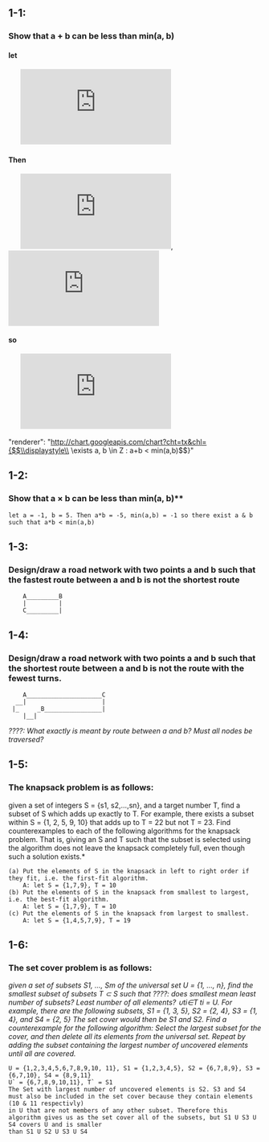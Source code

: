 ## 1-1: 
### Show that a + b can be less than min(a, b) 

#### let
&nbsp;&nbsp;&nbsp;&nbsp;&nbsp;&nbsp;![formula](http://latex.codecogs.com/gif.latex?%24%24%5Cdisplaystyle%5C%20a%20%3D%20-1%2C%20b%20%3D%20-1%24%24 "$$\\displaystyle\\ a = -1, b = -1$$")
#### Then
&nbsp;&nbsp;&nbsp;&nbsp;&nbsp;&nbsp;![formula](http://latex.codecogs.com/gif.latex?%24%24%5Cdisplaystyle%5C%20a%20%2B%20b%20%3D%20-2%24%24 "$$\\displaystyle\\ a + b = -2$$"), 
&nbsp;&nbsp;&nbsp;&nbsp;&nbsp;&nbsp;![formula](http://latex.codecogs.com/gif.latex?%24%24%5Cdisplaystyle%5Cmin%28a%2Cb%29%20%3D%20-1%24%24%20 "$$\\displaystyle\\min(a,b) = -1$$ ")
#### so
&nbsp;&nbsp;&nbsp;&nbsp;&nbsp;&nbsp;![formula](http://latex.codecogs.com/gif.latex?%24%24%5Cdisplaystyle%5C%20%5Cexists%20a%2C%20b%20%5Cin%20Z%20%3A%20a%2Bb%20%3C%20min%28a%2Cb%29%24%24 "$$\\displaystyle\\ \\exists  a, b \\in Z : a+b < min(a,b)$$")

"renderer": "http://chart.googleapis.com/chart?cht=tx&chl={$$\\displaystyle\\ \\exists  a, b \\in Z : a+b < min(a,b)$$}"

## 1-2: 
### Show that a × b can be less than min(a, b)** 

	let a = -1, b = 5. Then a*b = -5, min(a,b) = -1 so there exist a & b such that a*b < min(a,b)



## 1-3: 
### Design/draw a road network with two points a and b such that the fastest route between a and b is not the shortest route
		
		A_________B
	    |		  |
	    C_________|

## 1-4:
### Design/draw a road network with two points a and b such that the shortest route between a and b is not the route with the fewest turns.

		A_____________________C
	  __|                     |
	 |_     _B________________|
	 	|__|

*????: What exactly is meant by route between a and b? Must all nodes be traversed?*


## 1-5: 
### The knapsack problem is as follows: 
given a set of integers S = {s1, s2,...,sn},
and a target number T, find a subset of S which adds up exactly to T. For example,
there exists a subset within S = {1, 2, 5, 9, 10} that adds up to T = 22 but not
T = 23.
Find counterexamples to each of the following algorithms for the knapsack problem.
That is, giving an S and T such that the subset is selected using the algorithm does
not leave the knapsack completely full, even though such a solution exists.*

	(a) Put the elements of S in the knapsack in left to right order if they fit, i.e. the first-fit algorithm.
		A: let S = {1,7,9}, T = 10
	(b) Put the elements of S in the knapsack from smallest to largest, i.e. the best-fit algorithm.
		A: let S = {1,7,9}, T = 10
	(c) Put the elements of S in the knapsack from largest to smallest.	
		A: let S = {1,4,5,7,9}, T = 19

## 1-6:
### The set cover problem is as follows: 
*given a set of subsets S1, ..., Sm of the
universal set U = {1, ..., n}, find the smallest subset of subsets T ⊂ S such that   ????: does smallest mean least number of subsets? Least number of all elements?
∪ti∈T ti = U. For example, there are the following subsets, S1 = {1, 3, 5}, S2 =
{2, 4}, S3 = {1, 4}, and S4 = {2, 5} The set cover would then be S1 and S2.
Find a counterexample for the following algorithm: Select the largest subset for the
cover, and then delete all its elements from the universal set. Repeat by adding the
subset containing the largest number of uncovered elements until all are covered.*

	U = {1,2,3,4,5,6,7,8,9,10, 11}, S1 = {1,2,3,4,5}, S2 = {6,7,8,9}, S3 = {6,7,10}, S4 = {8,9,11}
	U` = {6,7,8,9,10,11}, T` = S1
	The Set with largest number of uncovered elements is S2. S3 and S4 must also be included in the set cover because they contain elements (10 & 11 respectivly)
	in U that are not members of any other subset. Therefore this algorithm gives us as the set cover all of the subsets, but S1 U S3 U S4 covers U and is smaller
	than S1 U S2 U S3 U S4
